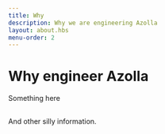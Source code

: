 ```yaml
---
title: Why
description: Why we are engineering Azolla
layout: about.hbs
menu-order: 2
---
```


# Why engineer Azolla

Something here

## 

And other silly information.
